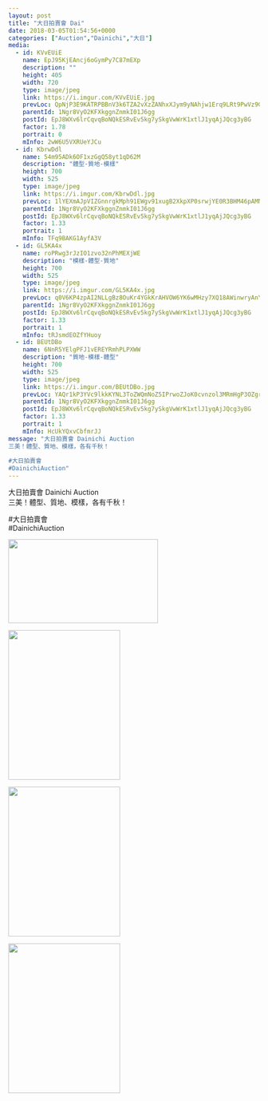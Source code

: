 ```yaml
---
layout: post
title: "大日拍賣會 Dai" 
date: 2018-03-05T01:54:56+0000 
categories: ["Auction","Dainichi","大日"] 
media:
  - id: KVvEUiE
    name: EpJ95KjEAncj6oGymPy7C87mEXp
    description: ""   
    height: 405
    width: 720
    type: image/jpeg
    link: https://i.imgur.com/KVvEUiE.jpg
    prevLoc: QpNjP3E9KATRPBBnV3k6TZA2vXzZANhxXJym9yNAhjw1Erq9LRt9PwVz9GwoIzOrV6D4XXiKxn3olLLRhrkr1EOg4BU614oWW5D1FWJEN2nAPDuzG07Kg3R8HZVrJRKMZpcrkjj1NZm3TVxYPGwyALcDAr8oDBwkC6Jy47gxxqUE1wONJLD7C9YVRorAoNixmjQEvqr9SpB386o8pNiEq8LBME99tDQr5WANO9TP4RqzOO8jcykJwj4VPYs6ZQvVRpJzTzOLDy
    parentId: 1Ngr8VyO2KFXkggnZnmkI01J6gg
    postId: EpJ8WXv6lrCqvqBoNQkESRvEv5kg7ySkgVwWrK1xtlJ1yqAjJQcg3yBG
    factor: 1.78
    portrait: 0
    mInfo: 2wW6U5VXRUeYJCu
  - id: KbrwDdl
    name: 54m95ADk6OF1xzGgQ58yt1qD62M
    description: "體型-質地-模樣"   
    height: 700
    width: 525
    type: image/jpeg
    link: https://i.imgur.com/KbrwDdl.jpg
    prevLoc: 1lYEXmAJpVIZGnnrgkMph91EWgv91xugB2XkpXP0srwjYE0R3BHM46pAMNMRcE0Lx8036WSDkKzN0DWqT1Jp5voYKET4mLKM1Dg3IBLVWGYBzGF5zMO1VgvkH9N0rX7kxrhn5oo8BN32UG91XD616GCjLWg969QlTwz2KNgQzkcV8BXEnQmBFZE5qwLNENIvAV989gz2f8j52B06RMt4qw4GqZ0Lfl63Y9vO0RCvKmRXXj18s049voE
    parentId: 1Ngr8VyO2KFXkggnZnmkI01J6gg
    postId: EpJ8WXv6lrCqvqBoNQkESRvEv5kg7ySkgVwWrK1xtlJ1yqAjJQcg3yBG
    factor: 1.33
    portrait: 1
    mInfo: TFq9BAKG1AyfA3V
  - id: GL5KA4x
    name: roPRwg3rJzIO1zvo32nPhMEXjWE
    description: "模樣-體型-質地"   
    height: 700
    width: 525
    type: image/jpeg
    link: https://i.imgur.com/GL5KA4x.jpg
    prevLoc: q0V6KP4zpAI2NLLgBz8OuKr4YGkKrAHVOW6YK6wMHzy7XQ18AWinwryAnYn6h5LO0nLPo3h4KErjjOAktG6PLnjk2lSvojQnwqAmuVAPyKj3YJSOAANLBlgkf14DJAk2KlSZGqrow788CwGDPY5D5wT5pv1WgW2MC38OJ05E8ZuDWP1LEzDYh5Bwo0gPqqHnK3LNJjLAFrk15G9gqpfnpKJM52GAfg5o4o6VMvIy09v88pgLiLRnR3m
    parentId: 1Ngr8VyO2KFXkggnZnmkI01J6gg
    postId: EpJ8WXv6lrCqvqBoNQkESRvEv5kg7ySkgVwWrK1xtlJ1yqAjJQcg3yBG
    factor: 1.33
    portrait: 1
    mInfo: tRJsmdEOZfYHuoy
  - id: BEUtDBo
    name: 6NnR5YElgPFJ1vEREYRmhPLPXWW
    description: "質地-模樣-體型"   
    height: 700
    width: 525
    type: image/jpeg
    link: https://i.imgur.com/BEUtDBo.jpg
    prevLoc: YAQr1kP3YVc9lkkKYNL3ToZWQmNoZ5IPrwoZJoK0cvnzol3MRmHgP3OZgrgLTPGLR3G7kjs7131VgNlJf8DX6WVxpJIor4BPBVPnhpwLQWZP20TQkZ60WQJYtYjYM6okgZhNBlGE1XNMtK5wOWqwqKTYAKw0z01OUQ76GKgz7oU5yrDNZK9YTv9XLw7pVJtXLAngY9QgCQyQLkMqzYCj3YrkD8vNFA5KgE18P5iJ9EqZZGqyIly1lDV
    parentId: 1Ngr8VyO2KFXkggnZnmkI01J6gg
    postId: EpJ8WXv6lrCqvqBoNQkESRvEv5kg7ySkgVwWrK1xtlJ1yqAjJQcg3yBG
    factor: 1.33
    portrait: 1
    mInfo: HcUkYQxvCbfmrJJ
message: "大日拍賣會 Dainichi Auction  
三美！體型、質地、模樣，各有千秋！  
  
#大日拍賣會  
#DainichiAuction"
---
```


大日拍賣會 Dainichi Auction  
三美！體型、質地、模樣，各有千秋！  
  
#大日拍賣會  
#DainichiAuction


[//]: #media:  
<a href="https://i.imgur.com/KVvEUiE.jpg"><img src="https://i.imgur.com/KVvEUiE.jpg" height="168" width="300" /></a> 
  

<a href="https://i.imgur.com/KbrwDdl.jpg"><img src="https://i.imgur.com/KbrwDdl.jpg" height="300" width="224" /></a> 
  

<a href="https://i.imgur.com/GL5KA4x.jpg"><img src="https://i.imgur.com/GL5KA4x.jpg" height="300" width="224" /></a> 
  

<a href="https://i.imgur.com/BEUtDBo.jpg"><img src="https://i.imgur.com/BEUtDBo.jpg" height="300" width="224" /></a> 
 

